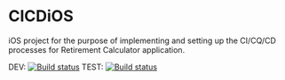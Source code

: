 # CICDiOS
iOS project for the purpose of implementing and setting up the CI/CQ/CD processes for Retirement Calculator application.

DEV: [![Build status](https://build.appcenter.ms/v0.1/apps/0bcceb96-8d38-493f-a382-6de0cf9d1bc3/branches/dev/badge)](https://appcenter.ms)
TEST: [![Build status](https://build.appcenter.ms/v0.1/apps/0bcceb96-8d38-493f-a382-6de0cf9d1bc3/branches/test/badge)](https://appcenter.ms)
